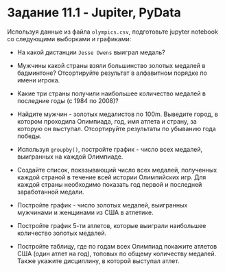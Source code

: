 # Задание 11.1 - Jupiter, PyData

Используя данные из файла `olympics.csv`, подготовьте jupyter notebook со следующими выборками и графиками: 

- На какой дистанции `Jesse Owens` выиграл медаль?

- Мужчины какой страны взяли большинство золотых медалей в
бадминтоне? Отсортируйте результат в алфавитном порядке по имени
игрока.

- Какие три страны получили наибольшее количество медалей в последние годы (с 1984
по 2008)?

- Найдите мужчин - золотых медалистов по 100m. Выведите город, в котором проходила Олимпиада,
год, имя атлета и страну, за которую он выступал. Отсортируйте результаты по
убыванию года победы. 
  
- Используя `groupby()`, постройте график - число всех медалей, выигранных на
каждой Олимпиаде.

- Создайте список, показывающий число всех медалей, полученных каждой
страной в течение всей истории Олимпийских игр. Для каждой страны
необходимо показать год первой и последней заработанной медали.
  
- Постройте график - число золотых медалей, выигранных мужчинами и 
женщинами из США в атлетике.

- Постройте график 5-ти атлетов, которые выиграли наибольшее количество золотых
медалей.
  
- Постройте таблицу, где по годам всех Олимпиад покажите атлетов США (один атлет на год),
топовых по общему количеству медалей. Также укажите
дисциплину, в которой выступал атлет.

